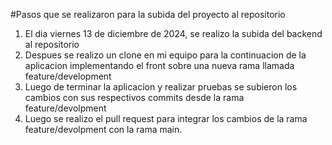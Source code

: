 #Pasos que se realizaron para la subida del proyecto al repositorio

1. El dia viernes 13 de diciembre de 2024, se realizo la subida del backend al repositorio
2. Despues se realizo un clone en mi equipo para la continuacion de la aplicacion implementando el front sobre una nueva rama llamada feature/development
3. Luego de terminar la aplicacion y realizar pruebas se subieron los cambios con sus respectivos commits desde la rama feature/devolpment
4. Luego se realizo el pull request para integrar los cambios de la rama feature/devolpment con la rama main.
